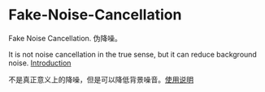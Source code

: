 # Fake-Noise-Cancellation
Fake Noise Cancellation. 伪降噪。

It is not noise cancellation in the true sense, but it can reduce background noise. [Introduction](https://dev-coco.github.io/blog/Fake-Noise-Cancellation.html)

不是真正意义上的降噪，但是可以降低背景噪音。[使用说明](https://dev-coco.github.io/blog/Fake-Noise-Cancellation.html)
